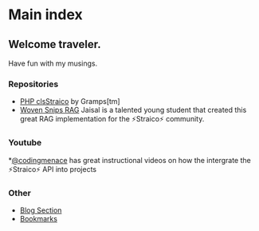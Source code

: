 # Main index

## Welcome traveler.

Have fun with my musings.

### Repositories

* [PHP clsStraico](https://github.com/roelfrenkema/clsStraico) by Gramps[tm]
* [Woven Snips RAG](https://github.com/ekjaisal/WovenSnips) Jaisal is a talented young student that created this great RAG implementation for the ⚡Straico⚡ community.

### Youtube

*[@codingmenace](https://www.youtube.com/@codingmenace) has great instructional videos on how the intergrate the ⚡Straico⚡ API into projects 

### Other

* [Blog Section](blog)
* [Bookmarks](bookmarks.md)

